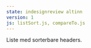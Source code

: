 ```yaml
---
state: indesignreview altinn
version: 1
js: listSort.js, compareTo.js
---
```

Liste med sorterbare headers.

